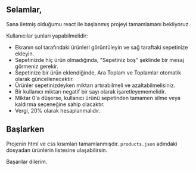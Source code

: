 ## Selamlar,

Sana iletmiş olduğumu react ile başlanmış projeyi tamamlamanı bekliyoruz. 

Kullanıcılar şunları yapabilmelidir:

- Ekranın sol tarafındaki ürünleri görüntüleyin ve sağ taraftaki sepetinize ekleyin.
- Sepetinizde hiç ürün olmadığında, "Sepetiniz boş" şeklinde bir mesaj görmeniz gerekir.
- Sepetinize bir ürün eklendiğinde, Ara Toplam ve Toplamlar otomatik olarak güncellenecektir.
- Ürünler sepetinizdeyken miktarı artırabilmeli ve azaltabilmelisiniz.
- Bir kullanıcı miktarı negatif bir sayı olarak işaretleyememelidir.
- Miktar 0'a düşerse, kullanıcı ürünü sepetinden tamamen silme veya kaldırma seçeneğine sahip olacaktır.
- Vergi, 20% olarak hesaplanmalıdır.

## Başlarken

Projenin html ve css kısımları tamamlanmışdır. `products.json` adındaki dosyadan ürünlerin listesine ulaşabilirsin. 

Başarılar dilerim.